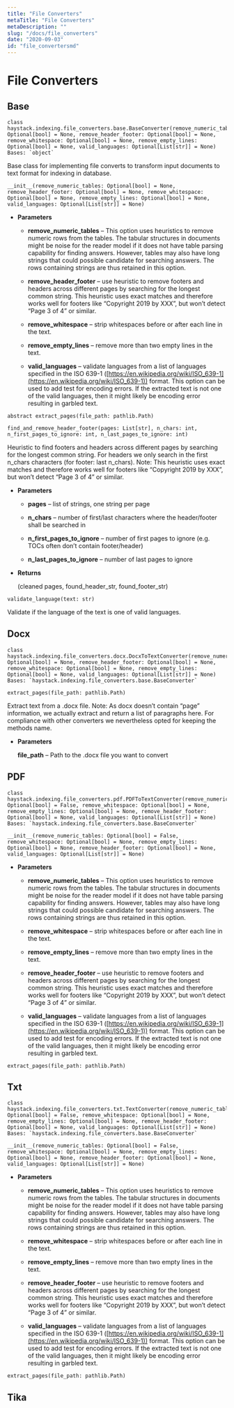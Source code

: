 ```yaml
---
title: "File Converters"
metaTitle: "File Converters"
metaDescription: ""
slug: "/docs/file_converters"
date: "2020-09-03"
id: "file_convertersmd"
---
```


# File Converters

## Base


```
class haystack.indexing.file_converters.base.BaseConverter(remove_numeric_tables: Optional[bool] = None, remove_header_footer: Optional[bool] = None, remove_whitespace: Optional[bool] = None, remove_empty_lines: Optional[bool] = None, valid_languages: Optional[List[str]] = None)
Bases: `object`
```

Base class for implementing file converts to transform input documents to text format for indexing in database.


```
__init__(remove_numeric_tables: Optional[bool] = None, remove_header_footer: Optional[bool] = None, remove_whitespace: Optional[bool] = None, remove_empty_lines: Optional[bool] = None, valid_languages: Optional[List[str]] = None)
```

* **Parameters**

    
    * **remove_numeric_tables** – This option uses heuristics to remove numeric rows from the tables.
    The tabular structures in documents might be noise for the reader model if it
    does not have table parsing capability for finding answers. However, tables
    may also have long strings that could possible candidate for searching answers.
    The rows containing strings are thus retained in this option.


    * **remove_header_footer** – use heuristic to remove footers and headers across different pages by searching
    for the longest common string. This heuristic uses exact matches and therefore
    works well for footers like “Copyright 2019 by XXX”, but won’t detect “Page 3 of 4”
    or similar.


    * **remove_whitespace** – strip whitespaces before or after each line in the text.


    * **remove_empty_lines** – remove more than two empty lines in the text.


    * **valid_languages** – validate languages from a list of languages specified in the ISO 639-1
    ([https://en.wikipedia.org/wiki/ISO_639-1](https://en.wikipedia.org/wiki/ISO_639-1)) format.
    This option can be used to add test for encoding errors. If the extracted text is
    not one of the valid languages, then it might likely be encoding error resulting
    in garbled text.



```
abstract extract_pages(file_path: pathlib.Path)
```

```
find_and_remove_header_footer(pages: List[str], n_chars: int, n_first_pages_to_ignore: int, n_last_pages_to_ignore: int)
```

Heuristic to find footers and headers across different pages by searching for the longest common string.
For headers we only search in the first n_chars characters (for footer: last n_chars).
Note: This heuristic uses exact matches and therefore works well for footers like “Copyright 2019 by XXX”, but won’t detect “Page 3 of 4” or similar.


* **Parameters**

    
    * **pages** – list of strings, one string per page


    * **n_chars** – number of first/last characters where the header/footer shall be searched in


    * **n_first_pages_to_ignore** – number of first pages to ignore (e.g. TOCs often don’t contain footer/header)


    * **n_last_pages_to_ignore** – number of last pages to ignore



* **Returns**

    (cleaned pages, found_header_str, found_footer_str)



```
validate_language(text: str)
```

Validate if the language of the text is one of valid languages.

## Docx


```
class haystack.indexing.file_converters.docx.DocxToTextConverter(remove_numeric_tables: Optional[bool] = None, remove_header_footer: Optional[bool] = None, remove_whitespace: Optional[bool] = None, remove_empty_lines: Optional[bool] = None, valid_languages: Optional[List[str]] = None)
Bases: `haystack.indexing.file_converters.base.BaseConverter`
```

```
extract_pages(file_path: pathlib.Path)
```

Extract text from a .docx file.
Note: As docx doesn’t contain “page” information, we actually extract and return a list of paragraphs here.
For compliance with other converters we nevertheless opted for keeping the methods name.


* **Parameters**

    **file_path** – Path to the .docx file you want to convert


## PDF


```
class haystack.indexing.file_converters.pdf.PDFToTextConverter(remove_numeric_tables: Optional[bool] = False, remove_whitespace: Optional[bool] = None, remove_empty_lines: Optional[bool] = None, remove_header_footer: Optional[bool] = None, valid_languages: Optional[List[str]] = None)
Bases: `haystack.indexing.file_converters.base.BaseConverter`
```

```
__init__(remove_numeric_tables: Optional[bool] = False, remove_whitespace: Optional[bool] = None, remove_empty_lines: Optional[bool] = None, remove_header_footer: Optional[bool] = None, valid_languages: Optional[List[str]] = None)
```

* **Parameters**

    
    * **remove_numeric_tables** – This option uses heuristics to remove numeric rows from the tables.
    The tabular structures in documents might be noise for the reader model if it
    does not have table parsing capability for finding answers. However, tables
    may also have long strings that could possible candidate for searching answers.
    The rows containing strings are thus retained in this option.


    * **remove_whitespace** – strip whitespaces before or after each line in the text.


    * **remove_empty_lines** – remove more than two empty lines in the text.


    * **remove_header_footer** – use heuristic to remove footers and headers across different pages by searching
    for the longest common string. This heuristic uses exact matches and therefore
    works well for footers like “Copyright 2019 by XXX”, but won’t detect “Page 3 of 4”
    or similar.


    * **valid_languages** – validate languages from a list of languages specified in the ISO 639-1
    ([https://en.wikipedia.org/wiki/ISO_639-1](https://en.wikipedia.org/wiki/ISO_639-1)) format.
    This option can be used to add test for encoding errors. If the extracted text is
    not one of the valid languages, then it might likely be encoding error resulting
    in garbled text.



```
extract_pages(file_path: pathlib.Path)
```

## Txt


```
class haystack.indexing.file_converters.txt.TextConverter(remove_numeric_tables: Optional[bool] = False, remove_whitespace: Optional[bool] = None, remove_empty_lines: Optional[bool] = None, remove_header_footer: Optional[bool] = None, valid_languages: Optional[List[str]] = None)
Bases: `haystack.indexing.file_converters.base.BaseConverter`
```

```
__init__(remove_numeric_tables: Optional[bool] = False, remove_whitespace: Optional[bool] = None, remove_empty_lines: Optional[bool] = None, remove_header_footer: Optional[bool] = None, valid_languages: Optional[List[str]] = None)
```

* **Parameters**

    
    * **remove_numeric_tables** – This option uses heuristics to remove numeric rows from the tables.
    The tabular structures in documents might be noise for the reader model if it
    does not have table parsing capability for finding answers. However, tables
    may also have long strings that could possible candidate for searching answers.
    The rows containing strings are thus retained in this option.


    * **remove_whitespace** – strip whitespaces before or after each line in the text.


    * **remove_empty_lines** – remove more than two empty lines in the text.


    * **remove_header_footer** – use heuristic to remove footers and headers across different pages by searching
    for the longest common string. This heuristic uses exact matches and therefore
    works well for footers like “Copyright 2019 by XXX”, but won’t detect “Page 3 of 4”
    or similar.


    * **valid_languages** – validate languages from a list of languages specified in the ISO 639-1
    ([https://en.wikipedia.org/wiki/ISO_639-1](https://en.wikipedia.org/wiki/ISO_639-1)) format.
    This option can be used to add test for encoding errors. If the extracted text is
    not one of the valid languages, then it might likely be encoding error resulting
    in garbled text.



```
extract_pages(file_path: pathlib.Path)
```

## Tika
